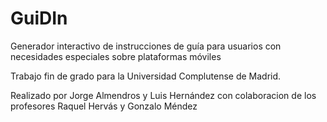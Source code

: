 GuiDIn
======

Generador interactivo de instrucciones de guía para usuarios con necesidades especiales sobre plataformas móviles

Trabajo fin de grado para la Universidad Complutense de Madrid.

Realizado por Jorge Almendros y Luis Hernández con colaboracion de los profesores Raquel Hervás y Gonzalo Méndez
